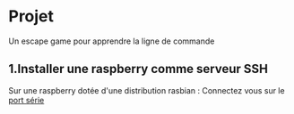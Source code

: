 # Projet
Un escape game pour apprendre la ligne de commande

## 1.Installer une raspberry comme serveur SSH
Sur une raspberry dotée d'une distribution rasbian :
Connectez vous sur le [port série](https://elinux.org/RPi_Serial_Connection)
